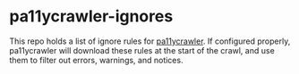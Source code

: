 pa11ycrawler-ignores
====================

This repo holds a list of ignore rules for
[pa11ycrawler](https://github.com/edx/pa11ycrawler). If configured properly,
pa11ycrawler will download these rules at the start of the crawl, and
use them to filter out errors, warnings, and notices.
